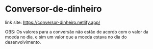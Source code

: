 # Conversor-de-dinheiro

link site: https://conversor-dinheiro.netlify.app/

OBS: Os valores para a conversão não estão de acordo com o valor da moeda no dia, e sim um valor que a moeda estava no dia do desenvolvimento.
